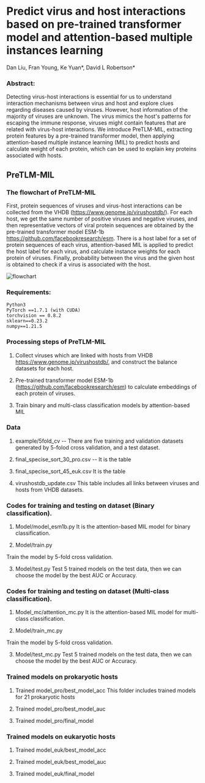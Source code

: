 # Predict virus and host interactions based on pre-trained transformer model and attention-based multiple instances learning
Dan Liu, Fran Young, Ke Yuan*, David L Robertson*
### Abstract:
Detecting virus-host interactions is essential for us to understand interaction mechanisms between virus and host and explore clues regarding diseases caused by viruses. However, host information of the majority of viruses are unknown. The virus mimics the host's patterns for escaping the immune response, viruses might contain features that are related with virus-host interactions. We introduce PreTLM-MIL, extracting protein features by a pre-trained transformer model, then applying attention-based multiple instance learning (MIL) to predict hosts and calculate weight of each protein, which can be used to explain key proteins associated with hosts. 

## PreTLM-MIL
###  The flowchart of PreTLM-MIL
First, protein sequences of viruses and virus-host interactions can be collected from the VHDB (https://www.genome.jp/virushostdb/). For each host, we get the same number of positive viruses and negative viruses, and then representative vectors of viral protein sequences are obtained by the pre-trained transformer model ESM-1b https://github.com/facebookresearch/esm. There is a host label for a set of protein sequences of each virus, attention-based MIL is applied to predict the host label for each virus, and calculate instance weights for each protein of viruses. Finally, probability between the virus and the given host is obtained to check if a virus is associated with the host.

![flowchart](https://user-images.githubusercontent.com/6703505/191104200-99f5d421-4a96-4201-ae68-2bee49b060d2.png)


### Requirements:
    Python3
    PyTorch ==1.7.1 (with CUDA)
    torchvision == 0.8.2
    sklearn==0.23.2
    numpy==1.21.5

### Processing steps of PreTLM-MIL
1.  Collect viruses which are linked with hosts from VHDB https://www.genome.jp/virushostdb/, and construct the balance datasets for each host.

2.  Pre-trained transformer model ESM-1b (https://github.com/facebookresearch/esm) to calculate embeddings of each protein of viruses.

3.  Train binary and multi-class classification models by attention-based MIL 
### Data
1. example/5fold_cv --
    There are five training and validation datasets generated by 5-folod cross validation, and a test dataset.

2. final_specise_sort_30_pro.csv --
   It is the table 
   
3. final_specise_sort_45_euk.csv
 It is the table 

4.  virushostdb_update.csv
 This table includes all links between viruses and hosts from VHDB datasets.
### Codes for training and testing on dataset (Binary classification).
1. Model/model_esm1b.py
It is the attention-based MIL model for binary classification.

2. Model/train.py

Train the model by 5-fold cross validation.

3. Model/test.py
Test 5 trained models on the test data, then we can choose the model by the best AUC or Accuracy.
### Codes for training and testing on dataset (Multi-class classification).
1. Model_mc/attention_mc.py
It is the attention-based MIL model for multi-class classification.

2. Model/train_mc.py

Train the model by 5-fold cross validation.

3. Model/test_mc.py
Test 5 trained models on the test data, then we can choose the model by the best AUC or Accuracy.

### Trained models on prokaryotic hosts
1. Trained model_pro/best_model_acc 
This folder includes trained models for 21 prokaryotic hosts

2. Trained model_pro/best_model_auc 

3. Trained model_pro/final_model
### Trained models on eukaryotic hosts
1. Trained model_euk/best_model_acc 

2. Trained model_euk/best_model_auc 

3. Trained model_euk/final_model